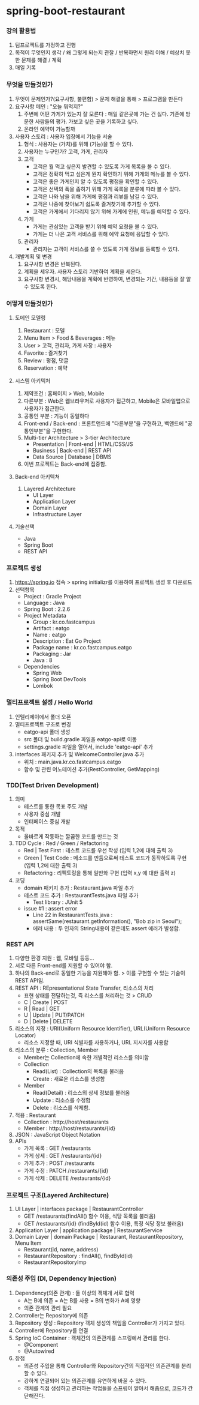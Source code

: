 # spring-boot-restaurant

### 강의 활용법

1. 팀프로젝트를 가정하고 진행
2. 목적이 무엇인지 생각 / 왜 그렇게 되는지 관찰 / 반복하면서 원리 이해 / 예상치 못한 문제를 해결 / 계획
3. 매일 기록

### 무엇을 만들것인가

1. 무엇이 문제인가?(요구사항, 불편함) > 문제 해결을 통해 > 프로그램을 만든다
2. 요구사항 메인 : "오늘 뭐먹지?"
   1. 주변에 어떤 가게가 있는지 잘 모른다 : 매일 같은곳에 가는 건 싫다. 기존에 방문한 사람들의 평가. 가보고 싶은 곳을 기록하고 싶다.
   2. 온라인 예약이 가능할까
3. 사용자 스토리 : 사용자 입장에서 기능을 서술
   1. 형식 : 사용자는 (가치)를 위해 (기능)을 할 수 있다.
   2. 사용자는 누구인가? 고객, 가게, 관리자
   3. 고객
      - 고객은 뭘 먹고 싶은지 발견할 수 있도록 가게 목록을 볼 수 있다.
      - 고객은 정확히 먹고 싶은게 뭔지 확인하기 위해 가게의 메뉴를 볼 수 있다.
      - 고객은 좋은 가게인지 알 수 있도록 평점을 확인할 수 있다.
      - 고객은 선택의 폭을 좁히기 위해 가게 목록을 분류에 따라 볼 수 있다.
      - 고객은 나와 남을 위해 가게에 평점과 리뷰를 남길 수 있다.
      - 고객은 나중에 찾아보기 쉽도록 즐겨찾기에 추가할 수 있다.
      - 고객은 가게에서 기다리지 않기 위해 가게에 인원, 메뉴를 예약할 수 있다.
   4. 가게
      - 가게는 관심있는 고객을 받기 위해 예약 요청을 볼 수 있다.
      - 가게는 더 나은 고객 서비스를 위해 예약 요청에 응답할 수 있다.
   5. 관리자
      - 관리자는 고객이 서비스를 쓸 수 있도록 가게 정보를 등록할 수 있다.
4. 개발계획 및 변경
   1. 요구사항 변경은 반복된다.
   2. 계획을 세우자. 사용자 스토리 기반하여 계획을 세운다.
   3. 요구사항 변경시, 해당내용을 계획에 반영하여, 변경되는 기간, 내용등을 잘 알 수 있도록 한다.

### 어떻게 만들것인가

1. 도메인 모델링

   1. Restaurant : 모델
   2. Menu Item > Food & Beverages : 메뉴
   3. User > 고객, 관리자, 가게 사장 : 사용자
   4. Favorite : 즐겨찾기
   5. Review : 평점, 댓글
   6. Reservation : 예약

2. 시스템 아키텍처

   1. 제약조건 : 홈페이지 > Web, Mobile
   2. 다른부분 : Web은 웹브라우저로 사용자가 접근하고, Mobile은 모바일앱으로 사용자가 접근한다.
   3. 공통인 부분 : 기능이 동일하다
   4. Front-end / Back-end : 프론트앤드에 "다른부분"을 구현하고, 백앤드에 "공통인부분"을 구현한다.
   5. Multi-tier Architecture > 3-tier Architecture
      - Presentation | Front-end | HTML/CSS/JS
      - Business | Back-end | REST API
      - Data Source | Database | DBMS
   6. 이번 프로젝트는 Back-end에 집중함.

3. Back-end 아키텍쳐

   1. Layered Architecture
      - UI Layer
      - Application Layer
      - Domain Layer
      - Infrastructure Layer

4. 기술선택
   - Java
   - Spring Boot
   - REST API

### 프로젝트 생성

1. https://spring.io 접속 > spring initializr를 이용하여 프로젝트 생성 후 다운로드
2. 선택항목
   - Project : Gradle Project
   - Language : Java
   - Spring Boot : 2.2.6
   - Project Metadata
     - Group : kr.co.fastcampus
     - Artifact : eatgo
     - Name : eatgo
     - Description : Eat Go Project
     - Package name : kr.co.fastcampus.eatgo
     - Packaging : Jar
     - Java : 8
   - Dependencies
     - Spring Web
     - Spring Boot DevTools
     - Lombok

### 멀티프로젝트 설정 / Hello World

1. 인텔리제이에서 폴더 오픈
2. 멀티프로젝트 구조로 변경
   - eatgo-api 폴더 생성
   - src 폴더 및 build.gradle 파일을 eatgo-api로 이동
   - settings.gradle 파일을 열어서, include 'eatgo-api' 추가
3. interfaces 패키지 추가 및 WelcomeController.java 추가
   - 위치 : main.java.kr.co.fastcampus.eatgo
   - 함수 및 관련 어노테이션 추가(RestController, GetMapping)

### TDD(Test Driven Development)

1. 의미
   - 테스트를 통한 목표 주도 개발
   - 사용자 중심 개발
   - 인터페이스 중심 개발
2. 목적
   - 올바르게 작동하는 깔끔한 코드를 만드는 것
3. TDD Cycle : Red / Green / Refactoring
   - Red | Test First : 테스트 코드를 우선 작성 (입력 1,2에 대해 출력 3)
   - Green | Test Code : 메소드를 만듬으로써 테스트 코드가 동작하도록 구현 (입력 1,2에 대한 출력 3)
   - Refactoring : 리펙토링을 통해 일반화 구현 (입력 x,y 에 대한 출력 z)
4. 코딩
   - domain 패키지 추가 : Restaurant.java 파일 추가
   - 테스트 코드 추가 : RestaurantTests.java 파일 추가
     - Test library : JUnit 5
   - issue #1 : assert error
     - Line 22 in RestaurantTests.java : assertSame(restaurant.getInformation(), "Bob zip in Seoul");
     - 에러 내용 : 두 인자의 String내용이 같은데도 assert 에러가 발생함.

### REST API

1. 다양한 환경 지원 : 웹, 모바일 등등...
2. 서로 다른 Front-end를 지원할 수 있어야 함.
3. 하나의 Back-end로 동일한 기능을 지원해야 함. > 이를 구현할 수 있는 기술이 REST API임.
4. REST API : REpresentational State Transfer, 리소스의 처리
   - 표현 상태를 전달하는것, 즉 리소스를 처리하는 것 > CRUD
   - C | Create | POST
   - R | Read | GET
   - U | Update | PUT/PATCH
   - D | Delete | DELETE
5. 리소스의 지정 : URI(Uniform Resource Identifier), URL(Uniform Resource Locator)
   - 리소스 지정할 때, URI 식별자를 사용하거나, URL 지시자를 사용함
6. 리소스의 분류 : Collection, Member
   - Member는 Collection에 속한 개별적인 리소스를 의미함
   - Collection
     - Read(List) : Collection의 목록을 불러옴
     - Create : 새로운 리소스를 생성함
   - Member
     - Read(Detail) : 리소스의 상세 정보를 불러옴
     - Update : 리소스를 수정함
     - Delete : 리소스를 삭제함.
7. 적용 : Restaurant
   - Collection : http://host/restaurants
   - Member : http://host/restaurants/{id}
8. JSON : JavaScript Object Notation
9. APIs
   - 가게 목록 : GET /restaurants
   - 가게 상세 : GET /restaurants/{id}
   - 가게 추가 : POST /restaurants
   - 가게 수정 : PATCH /restaurants/{id}
   - 가게 삭제 : DELETE /restaurants/{id}

### 프로젝트 구조(Layered Architecture)
1. UI Layer | interfaces package | RestaurantController
   - GET /restaurants(findAll() 함수 이용, 식당 목록을 불러옴)
   - GET /restaurants/{id} (findById(id) 함수 이용, 특정 식당 정보 불러옴)
2. Application Layer | application package | RestaurantService
3. Domain Layer | domain Package | Restaurant, RestaurantRepository, Menu Item
   - Restaurant(id, name, address)
   - RestaurantRepository : findAll(), findById(id)
   - RestaurantRepositoryImp

        
### 의존성 주입 (DI, Dependency Injection)
1. Dependency(의존 관계) : 둘 이상의 객체개 서로 협력
    - A는 B에 의존 = A는 B를 사용 = B의 변화가 A에 영향
    - 의존 관계의 관리 필요
2. Controller는 Repository에 의존
3. Repository 생성 : Repository 객체 생성의 책임을 Controller가 가지고 있다.
4. Controller에 Repository를 연결
5. Spring IoC Container : 객체간의 의존관계를 스프링에서 관리를 한다.
    - @Component
    - @Autowired
6. 장점
    - 의존성 주입을 통해 Controller와 Repository간의 직접적인 의존관계를 분리할 수 있다.
    - 강하게 연결되어 있는 의존관계를 유연하게 바꿀 수 있다.
    - 객체를 직접 생성하고 관리하는 작업들을 스프링이 알아서 해줌으로, 코드가 간단해진다.
    